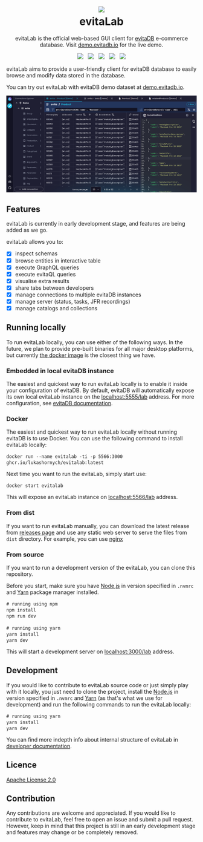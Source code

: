 <h1 align="center" style="border-bottom: none">
    <a href="https://evitadb.io" target="_blank"><img src="https://raw.githubusercontent.com/lukashornych/evitalab/dev/documentation/user/assets/img/evitalab.svg"/></a><br>evitaLab
</h1>

<p align="center">
    evitaLab is the official web-based GUI client for <a href="https://github.com/FgForrest/evitaDB">evitaDB</a> e-commerce database.
    Visit <a href="https://demo.evitadb.io" target="_blank">demo.evitadb.io</a> for the live demo.
</p>

<p align="center">
  <a href="https://github.com/lukashornych/evitalab/releases" title="Releases"><img src="https://img.shields.io/github/v/release/lukashornych/evitalab?color=%23ff00a0&include_prereleases&label=version&sort=semver"/></a>
  &nbsp;
  <a href="https://vuejs.org/" title="Platform"><img src="https://img.shields.io/badge/Built%20with-Vue-green?color=42b883"/></a>
  &nbsp;
  <a href="https://nodejs.org/en" title="Node.js"><img src="https://img.shields.io/badge/Node.js%20-v18.16.1-green?color=026e00"/></a>
  &nbsp;
  <a href="https://discord.gg/VsNBWxgmSw" title="Discord"><img src="https://img.shields.io/discord/999338870996992223?color=5865f2"/></a>
  &nbsp;
  <a href="https://github.com/lukashornych/evitalab/blob/master/LICENSE" title="License"><img src="https://img.shields.io/github/license/lukashornych/evitalab"/></a>
</p>

evitaLab aims to provide a user-friendly client for evitaDB database to easily browse and modify data stored in the database.

You can try out evitaLab with evitaDB demo dataset at [demo.evitadb.io](https://demo.evitadb.io).

![evitaLab preview](documentation/user/assets/img/preview.png)

## Features

evitaLab is currently in early development stage, and features are being added as we go.

evitaLab allows you to:

- [x] inspect schemas
- [x] browse entities in interactive table
- [x] execute GraphQL queries
- [x] execute evitaQL queries
- [x] visualise extra results
- [x] share tabs between developers
- [x] manage connections to multiple evitaDB instances
- [x] manage server (status, tasks, JFR recordings)
- [x] manage catalogs and collections

## Running locally

To run evitaLab locally, you can use either of the following ways. 
In the future, we plan to provide pre-built binaries for all major desktop platforms, but currently [the docker image](#docker)
is the closest thing we have.

### Embedded in local evitaDB instance

The easiest and quickest way to run evitaLab locally is to enable it inside your configuration of evitaDB.
By default, evitaDB will automatically expose its own local evitaLab instance on the [localhost:5555/lab](https://localhost:5555/lab)
address. For more configuration, see [evitaDB documentation](https://evitadb.io/documentation/operate/configure#lab-configuration).

### Docker

The easiest and quickest way to run evitaLab locally without running evitaDB is to use Docker. 
You can use the following command to install evitaLab locally:

```shell
docker run --name evitalab -ti -p 5566:3000 ghcr.io/lukashornych/evitalab:latest
```
 
Next time you want to run the evitaLab, simply start use:

```shell
docker start evitalab
````

This will expose an evitaLab instance on [localhost:5566/lab](http://localhost:5566/lab) address.

### From dist

If you want to run evitaLab manually, you can download the latest release from [releases page](https://github.com/lukashornych/evitalab/releases/tag/latest)
and use any static web server to serve the files from `dist` directory. 
For example, you can use [nginx](https://docs.nginx.com/nginx/admin-guide/web-server/serving-static-content/)

### From source

If you want to run a development version of the evitaLab, you can clone this repository.

Before you start, make sure you have [Node.js](https://nodejs.org/en/) in version specified in `.nvmrc` and [Yarn](https://yarnpkg.com/) 
package manager installed.

```shell
# running using npm
npm install
npm run dev

# running using yarn
yarn install
yarn dev
```

This will start a development server on [localhost:3000/lab](http://localhost:3000/lab) address.

## Development

If you would like to contribute to evitaLab source code or just simply play with it locally, you just need to
clone the project, install the [Node.js](https://nodejs.org/en/) in version specified in `.nvmrc` and [Yarn](https://yarnpkg.com/) (as that's what we use for development)
and run the following commands to run the evitaLab locally:

```shell
# running using yarn
yarn install
yarn dev
```

You can find more indepth info about internal structure of evitaLab in [developer documentation](/documentation/developer/index.md).

## Licence

[Apache License 2.0](LICENSE)

## Contribution

Any contributions are welcome and appreciated. If you would like to contribute to evitaLab, feel free to open an issue
and submit a pull request. However, keep in mind that this project is still in an early development stage and features
may change or be completely removed.
